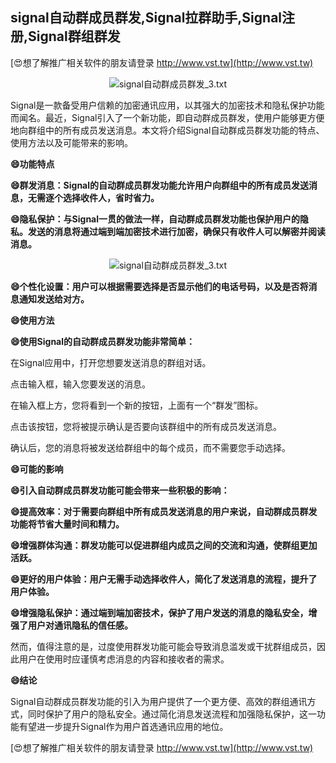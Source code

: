 ## **signal自动群成员群发,Signal拉群助手,Signal注册,Signal群组群发**

[😍想了解推广相关软件的朋友请登录 http://www.vst.tw](http://www.vst.tw)

 <center><img src="https://vst.tw/MP4/tuiguang/png/5.png" alt="signal自动群成员群发_3.txt"></center>

Signal是一款备受用户信赖的加密通讯应用，以其强大的加密技术和隐私保护功能而闻名。最近，Signal引入了一个新功能，即自动群成员群发，使用户能够更方便地向群组中的所有成员发送消息。本文将介绍Signal自动群成员群发功能的特点、使用方法以及可能带来的影响。

**😄功能特点**

**😄群发消息：Signal的自动群成员群发功能允许用户向群组中的所有成员发送消息，无需逐个选择收件人，省时省力。**

**😄隐私保护：与Signal一贯的做法一样，自动群成员群发功能也保护用户的隐私。发送的消息将通过端到端加密技术进行加密，确保只有收件人可以解密并阅读消息。**

 <center><img src="https://vst.tw/MP4/tuiguang/png/8.png" alt="signal自动群成员群发_3.txt"></center>

**😄个性化设置：用户可以根据需要选择是否显示他们的电话号码，以及是否将消息通知发送给对方。**

**😄使用方法**

**😄使用Signal的自动群成员群发功能非常简单：**

在Signal应用中，打开您想要发送消息的群组对话。

点击输入框，输入您要发送的消息。

在输入框上方，您将看到一个新的按钮，上面有一个“群发”图标。

点击该按钮，您将被提示确认是否要向该群组中的所有成员发送消息。

确认后，您的消息将被发送给群组中的每个成员，而不需要您手动选择。

**😄可能的影响**

**😄引入自动群成员群发功能可能会带来一些积极的影响：**

**😄提高效率：对于需要向群组中所有成员发送消息的用户来说，自动群成员群发功能将节省大量时间和精力。**

**😄增强群体沟通：群发功能可以促进群组内成员之间的交流和沟通，使群组更加活跃。**

**😄更好的用户体验：用户无需手动选择收件人，简化了发送消息的流程，提升了用户体验。**

**😄增强隐私保护：通过端到端加密技术，保护了用户发送的消息的隐私安全，增强了用户对通讯隐私的信任感。**

然而，值得注意的是，过度使用群发功能可能会导致消息滥发或干扰群组成员，因此用户在使用时应谨慎考虑消息的内容和接收者的需求。

**😄结论**

Signal自动群成员群发功能的引入为用户提供了一个更方便、高效的群组通讯方式，同时保护了用户的隐私安全。通过简化消息发送流程和加强隐私保护，这一功能有望进一步提升Signal作为用户首选通讯应用的地位。

[😍想了解推广相关软件的朋友请登录 http://www.vst.tw](http://www.vst.tw)



